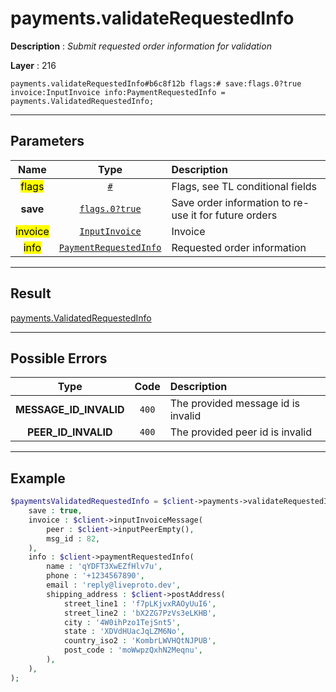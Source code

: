 # payments.validateRequestedInfo

**Description** : *Submit requested order information for validation*

**Layer** : 216

```tl
payments.validateRequestedInfo#b6c8f12b flags:# save:flags.0?true invoice:InputInvoice info:PaymentRequestedInfo = payments.ValidatedRequestedInfo;
```

---

## Parameters

| Name | Type | Description |
| :---: | :---: | :--- |
| <mark>flags</mark> | [`#`](type/#) | Flags, see TL conditional fields |
| **save** | [`flags.0?true`](type/true) | Save order information to re-use it for future orders |
| <mark>invoice</mark> | [`InputInvoice`](type/InputInvoice) | Invoice |
| <mark>info</mark> | [`PaymentRequestedInfo`](type/PaymentRequestedInfo) | Requested order information |

---

## Result

[payments.ValidatedRequestedInfo](type/payments.ValidatedRequestedInfo)

---

## Possible Errors

| Type | Code | Description |
| :---: | :---: | :--- |
| **MESSAGE_ID_INVALID** | `400` | The provided message id is invalid |
| **PEER_ID_INVALID** | `400` | The provided peer id is invalid |

---

## Example

```php
$paymentsValidatedRequestedInfo = $client->payments->validateRequestedInfo(
	save : true,
	invoice : $client->inputInvoiceMessage(
		peer : $client->inputPeerEmpty(),
		msg_id : 82,
	),
	info : $client->paymentRequestedInfo(
		name : 'qYDFT3XwEZfHlv7u',
		phone : '+1234567890',
		email : 'reply@liveproto.dev',
		shipping_address : $client->postAddress(
			street_line1 : 'f7pLKjvxRAOyUuI6',
			street_line2 : 'bX2ZG7PzVs3eLKHB',
			city : '4W0ihPzo1TejSnt5',
			state : 'XDVdHUacJqLZM6No',
			country_iso2 : 'KombrLWVHQtNJPUB',
			post_code : 'moWwpzQxhN2Meqnu',
		),
	),
);
```